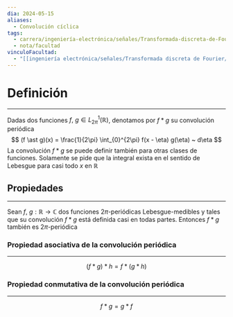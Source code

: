 ```yaml
---
dia: 2024-05-15
aliases:
  - Convolución cíclica
tags:
  - carrera/ingeniería-electrónica/señales/Transformada-discreta-de-Fourier
  - nota/facultad
vinculoFacultad:
  - "[[ingeniería electrónica/señales/Transformada discreta de Fourier/Resumen.md]]"
---
```

# Definición
---
Dadas dos funciones $f, ~g \in L_{2\pi}^1(\mathbb{R})$, denotamos por $f \ast g$ su convolución periódica $$ (f \ast g)(x) = \frac{1}{2\pi} \int_{0}^{2\pi} f(x - \eta) g(\eta) ~ d\eta $$
La convolución $f \ast g$ se puede definir también para otras clases de funciones. Solamente se pide que la integral exista en el sentido de Lebesgue para casi todo $x$ en $\mathbb{R}$

## Propiedades
---
Sean $f, ~g : \mathbb{R} \to \mathbb{C}$ dos funciones $2\pi$-periódicas Lebesgue-medibles y tales que su convolución $f \ast g$ está definida casi en todas partes. Entonces $f \ast g$ también es $2\pi$-periódica

### Propiedad asociativa de la convolución periódica
---
$$ (f \ast g) \ast h = f \ast (g \ast h) $$

### Propiedad conmutativa de la convolución periódica
---
$$ f \ast g = g \ast f $$
